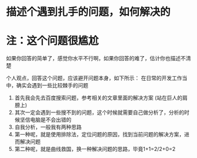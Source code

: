 # 描述个遇到扎手的问题，如何解决的

# 注：这个问题很尴尬
如果你回答的简单了，感觉你水平不行啊，如果你回答的难了，估计你也描述不清楚


个人观点，回答这个问题，应该避开问题本身，如下所示：
在日常的开发工作当中，确实会遇到一些比较棘手的问题
1. 首先我会先去百度搜索问题，参考相关的文章里面的解决方案 (站在巨人的肩膀上)
2. 其次一定会遇到一些搜不到的问题，这个时候就需要自己做分析了，分析的时候坚信电脑是不会出错的
3. 自我分析，一般我有两种思路
4. 第一种呢，就是使用排除法，定位问题的原因，找到当前问题的解决方案，进而解决问题
5. 第二种呢，就是曲线救国，换一种解决问题的思路，毕竟1+1=2/2+0=2